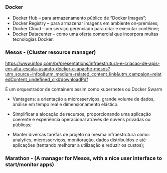 ### Docker
- Docker Hub – para armazenamento público de “Docker Images”;
- Docker Registry – para armazenar imagens em ambiente on-premises;
- Docker Cloud – um serviço gerenciado para criar e executar contêiner;
- Docker Datacenter – como uma oferta comercial que incorpora muitas tecnologias Docker.

### Mesos - (Cluster resource manager)
https://www.infoq.com/br/presentations/infraestrutura-e-criacao-de-apis-em-alta-escala-usando-docker-e-apache-mesos?utm_source=infoq&utm_medium=related_content_link&utm_campaign=relatedContent_undefined_clk#downloadPdf

É um orquestrador de containers assim como kubernetes ou Docker Swarm
- Vantagens:  a orientação a microsserviços, grande volume de dados, análise em tempo real e dimensionamento elástico.

- Simplificar a alocação de recursos, proporcionando uma aplicação coerente e experiência operacional através de nuvens privadas ou públicas;
- Manter diversas tarefas de projeto na mesma infraestrutura como: analytics, microsserviços, monitoração, dados distribuídos e até aplicações (tentando melhorar a utilização e reduzir os custos);

### Marathon - (A manager for Mesos, with a nice user interface to start/monitor apps)